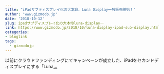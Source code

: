 ```yaml
---
title: "iPadサブディスプレイ化の大本命、Luna Display一般販売開始！"
author: 'www.gizmodo.jp'
date: '2018-10-12'
slug: ipadサブディスプレイ化の大本命luna-display一
link: https://www.gizmodo.jp/2018/10/luna-display-ipad-sub-display.html
categories:
- bloglink
tags:
  - gizmodojp
---
```


以前にクラウドファンディングにてキャンペーンが成立した、iPadをセカンドディスプレイにする「Luna[... <i class="fas fa-external-link-alt"></i>](https://www.gizmodo.jp/2018/10/luna-display-ipad-sub-display.html)

